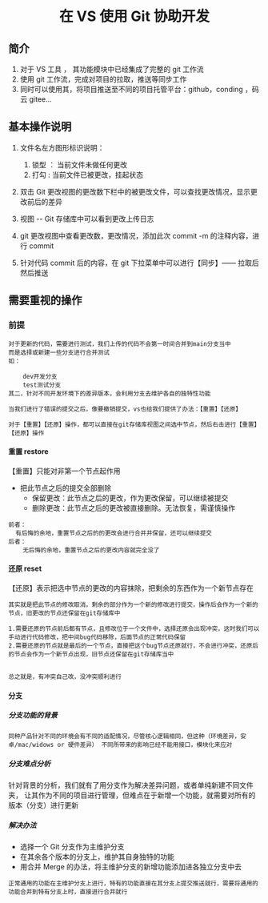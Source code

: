 # <center> 在 VS 使用 Git 协助开发

## 简介

1. 对于 VS 工具 ， 其功能模块中已经集成了完整的 git 工作流
2. 使用 git 工作流，完成对项目的拉取，推送等同步工作
3. 同时可以使用其，将项目推送至不同的项目托管平台：github，conding ，码云 gitee...

## 基本操作说明

1.  文件名左方图形标识说明：

    1. 锁型 ： 当前文件未做任何更改
    2. 打勾 : 当前文件已被更改，挂起状态

2.  双击 Git 更改视图的更改数下栏中的被更改文件，可以查找更改情况，显示更改前后的差异

3.  视图 -- Git 存储库中可以看到更改上传日志

4.  git 更改视图中查看更改数，更改情况，添加此次 commit -m 的注释内容，进行 commit

5.  针对代码 commit 后的内容，在 git 下拉菜单中可以进行【同步】—— 拉取后然后推送

## 需要重视的操作

### 前提

```
对于更新的代码，需要进行测试，我们上传的代码不会第一时间合并到main分支当中
而是选择或新建一些分支进行合并测试
如：

    dev开发分支
    test测试分支
其二，针对不同开发环境下的差异版本，会利用分支去维护各自的独特性功能

当我们进行了错误的提交之后，像要撤销提交，vs也给我们提供了办法：【重置】【还原】

对于【重置】【还原】操作，都可以直接在git存储库视图之间选中节点，然后右击进行【重置】【还原】操作

```

#### 重置 restore

【重置】只能对非第一个节点起作用

- 把此节点之后的提交全部删除
  - 保留更改：此节点之后的更改，作为更改保留，可以继续被提交
  - 删除更改：此节点之后的更改被直接删除。无法恢复，需谨慎操作

```
前者：
  有后悔的余地，重置节点之后的的更改会进行合并并保留，还可以继续提交
后者：
    无后悔的余地，重置节点之后的更改内容就完全没了
```

#### 还原 reset

【还原】表示把选中节点的更改的内容抹除，把剩余的东西作为一个新节点存在

```
其实就是把此节点的修改取消，剩余的部分作为一个新的修改进行提交，操作后会作为一个新的节点，旧更改的节点还保留在git存储库中

1.需要还原的节点前后都有节点，且修改位于一个文件中，选择还原会出现冲突，这时我们可以手动进行代码修改，把中间bug代码移除，后面节点的正常代码保留
2.需要还原的节点就是最后的一个节点，直接把这个bug节点还原就行，不会进行冲突，还原后的节点会作为一个新节点出现，旧节点还保留在git存储库当中


总之就是，有冲突自己改，没冲突顺利进行
```

#### 分支

##### 分支功能的背景

```
同种产品针对不同的环境会有不同的适配情况，尽管核心逻辑相同，但这种（环境差异，安卓/mac/widows or 硬件差异） 不同所带来的影响已经不能用接口，模块化来应对

```

##### 分支难点分析

针对背景的分析，我们就有了用分支作为解决差异问题，或者单纯新建不同文件夹，
让其作为不同的项目进行管理，但难点在于新增一个功能，就需要对所有的版本（分支）进行更新

##### 解决办法

- 选择一个 Git 分支作为主维护分支
- 在其余各个版本的分支上，维护其自身独特的功能
- 用合并 Merge 的办法，将主维护分支的新增功能添加进各独立分支中去

```
正常通用的功能在主维护分支上进行，特有的功能直接在其分支上提交推送就行，需要将通用的功能合并到特有分支上时，直接进行合并就行
```
